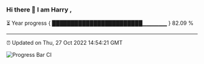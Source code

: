### Hi there 👋 I am Harry , 

⏳ Year progress { ████████████████████████▁▁▁▁▁▁ } 82.09 %

---

⏰ Updated on Thu, 27 Oct 2022 14:54:21 GMT

![Progress Bar CI](https://github.com/duykhang68/duykhang68/workflows/Progress%20Bar%20CI/badge.svg)
